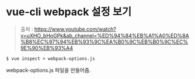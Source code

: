 # vue-cli webpack 설정 보기

> 출처 : https://www.youtube.com/watch?v=uXHO_bHoGPk&ab_channel=%ED%94%84%EB%A1%A0%ED%8A%B8%EC%97%94%EB%93%9C%EA%B0%9C%EB%B0%9C%EC%9E%90%EB%93%A4

```shell
$ vue inspect > webpack-options.js
```

webpack-options.js 파일을 만들어줌.